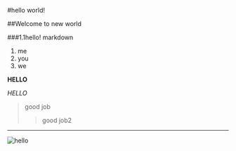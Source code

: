#hello world!

##Welcome to new world

###1.1hello! markdown

1. me
2. you
3. we

**HELLO**

*HELLO*

>good job
>>good job2

---
![hello](https://upload-images.jianshu.io/upload_images/11716384-db4fa1eb0c2c32bf.jpg "example")
